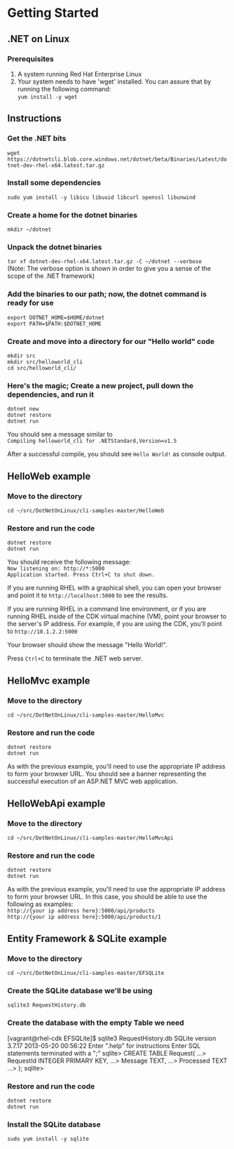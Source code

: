 
# Getting Started
## .NET on Linux

### Prerequisites

1. A system running Red Hat Enterprise Linux
1. Your system needs to have 'wget' installed. You can assure that by running the following command:  
`yum install -y wget`

## Instructions
### Get the .NET bits
`wget https://dotnetcli.blob.core.windows.net/dotnet/beta/Binaries/Latest/dotnet-dev-rhel-x64.latest.tar.gz`

### Install some dependencies
`sudo yum install -y libicu libuuid libcurl openssl libunwind`

### Create a home for the dotnet binaries
`mkdir ~/dotnet`

### Unpack the dotnet binaries
`tar xf dotnet-dev-rhel-x64.latest.tar.gz -C ~/dotnet --verbose`  
(Note: The verbose option is shown in order to give you a sense of the scope of the .NET framework)  

### Add the binaries to our path; now, the dotnet command is ready for use
`export DOTNET_HOME=$HOME/dotnet`  
`export PATH=$PATH:$DOTNET_HOME`

### Create and move into a directory for our "Hello world" code
`mkdir src`  
`mkdir src/helloworld_cli`  
`cd src/helloworld_cli/`  

### Here's the magic; Create a new project, pull down the dependencies, and run it
`dotnet new`  
`dotnet restore`  
`dotnet run`  

You should see a message similar to  
```Compiling helloworld_cli for .NETStandard,Version=v1.5```

After a successful compile, you should see `Hello World!` as console output.


## HelloWeb example
### Move to the directory
`cd ~/src/DotNetOnLinux/cli-samples-master/HelloWeb`

### Restore and run the code
`dotnet restore`  
`dotnet run`  

You should receive the following message:  
`Now listening on: http://*:5000`  
`Application started. Press Ctrl+C to shut down.`  

If you are running RHEL with a graphical shell, you can open your browser and point it to `http://localhost:5000` to see the results.  

If you are running RHEL in a command line environment, or if you are running RHEL inside of the CDK virtual machine (VM), point your browser to the server's IP address. For example, if you are using the CDK, you'll point to `http://10.1.2.2:5000`  

Your browser should show the message "Hello World!".  

Press `Ctrl+C` to terminate the .NET web server.  

## HelloMvc example
### Move to the directory  
`cd ~/src/DotNetOnLinux/cli-samples-master/HelloMvc`  

### Restore and run the code  
`dotnet restore`  
`dotnet run`  

As with the previous example, you'll need to use the appropriate IP address to form your browser URL. You should see a banner representing the successful execution of an ASP.NET MVC web application.  

## HelloWebApi example  
### Move to the directory  
`cd ~/src/DotNetOnLinux/cli-samples-master/HelloMvcApi`  

### Restore and run the code  
`dotnet restore`  
`dotnet run`  

As with the previous example, you'll need to use the appropriate IP address to form your browser URL. In this case, you should be able to use the following as examples:  
`http://{your ip address here}:5000/api/products`   
`http://{your ip address here}:5000/api/products/1`  


## Entity Framework & SQLite example  
### Move to the directory   
`cd ~/src/DotNetOnLinux/cli-samples-master/EFSQLite`  

### Create the SQLite database we'll be using  
`sqlite3 RequestHistory.db`  

### Create the database with the empty Table we need  
[vagrant@rhel-cdk EFSQLite]$ sqlite3 RequestHistory.db
SQLite version 3.7.17 2013-05-20 00:56:22
Enter ".help" for instructions
Enter SQL statements terminated with a ";"
sqlite> CREATE TABLE Request(
   ...> RequestId INTEGER PRIMARY KEY,
   ...> Message TEXT,
   ...> Processed TEXT
   ...> );
sqlite>  

### Restore and run the code  
`dotnet restore`  
`dotnet run`  

### Install the SQLite database  
`sudo yum install -y sqlite`  
